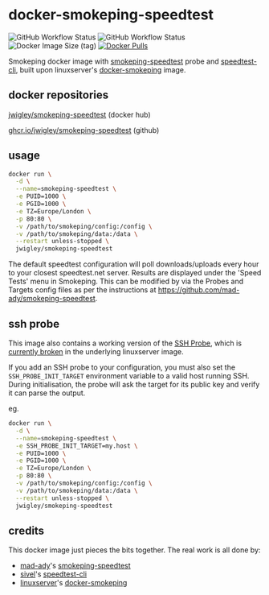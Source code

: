 # docker-smokeping-speedtest
![GitHub Workflow Status](https://img.shields.io/github/actions/workflow/status/jwigley/docker-smokeping-speedtest/main.yml?branch=main&label=build%20%28main%29)
![GitHub Workflow Status](https://img.shields.io/github/actions/workflow/status/jwigley/docker-smokeping-speedtest/daily.yml?branch=main&label=build%20%28nightly%29)
![Docker Image Size (tag)](https://img.shields.io/docker/image-size/jwigley/smokeping-speedtest/latest)
[![Docker Pulls](https://img.shields.io/docker/pulls/jwigley/smokeping-speedtest.svg)](https://hub.docker.com/r/jwigley/smokeping-speedtest/)

Smokeping docker image with [smokeping-speedtest](https://github.com/mad-ady/smokeping-speedtest) probe and [speedtest-cli](https://github.com/sivel/speedtest-cli), built upon linuxserver's [docker-smokeping](https://github.com/linuxserver/docker-smokeping) image.

## docker repositories

[jwigley/smokeping-speedtest](https://hub.docker.com/r/jwigley/smokeping-speedtest) (docker hub)

[ghcr.io/jwigley/smokeping-speedtest](https://github.com/jwigley/docker-smokeping-speedtest/pkgs/container/smokeping-speedtest) (github)

## usage

```bash
docker run \
  -d \
  --name=smokeping-speedtest \
  -e PUID=1000 \
  -e PGID=1000 \
  -e TZ=Europe/London \
  -p 80:80 \
  -v /path/to/smokeping/config:/config \
  -v /path/to/smokeping/data:/data \
  --restart unless-stopped \
  jwigley/smokeping-speedtest
```

The default speedtest configuration will poll downloads/uploads every hour to your closest speedtest.net server.
Results are displayed under the 'Speed Tests' menu in Smokeping.
This can be modified by via the Probes and Targets config files as per the instructions at https://github.com/mad-ady/smokeping-speedtest.

## ssh probe

This image also contains a working version of the [SSH Probe](https://oss.oetiker.ch/smokeping/probe/SSH.en.html), which is [currently broken](https://github.com/linuxserver/docker-smokeping/issues/142) in the underlying linuxserver image.

If you add an SSH probe to your configuration, you must also set the `SSH_PROBE_INIT_TARGET` environment variable to a valid host running SSH. During initialisation, the probe will ask the target for its public key and verify it can parse the output.

eg.
```bash
docker run \
  -d \
  --name=smokeping-speedtest \
  -e SSH_PROBE_INIT_TARGET=my.host \
  -e PUID=1000 \
  -e PGID=1000 \
  -e TZ=Europe/London \
  -p 80:80 \
  -v /path/to/smokeping/config:/config \
  -v /path/to/smokeping/data:/data \
  --restart unless-stopped \
  jwigley/smokeping-speedtest
```

## credits

This docker image just pieces the bits together. The real work is all done by:
  - [mad-ady](https://github.com/mad-ady)'s [smokeping-speedtest](https://github.com/mad-ady/smokeping-speedtest)
  - [sivel](https://github.com/sivel)'s [speedtest-cli](https://github.com/sivel/speedtest-cli)
  - [linuxserver](https://github.com/linuxserver)'s [docker-smokeping](https://github.com/linuxserver/docker-smokeping)
